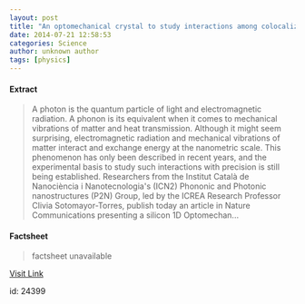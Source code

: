 ```yaml
---
layout: post
title: "An optomechanical crystal to study interactions among colocalized photons and phonons"
date: 2014-07-21 12:58:53
categories: Science
author: unknown author
tags: [physics]
---
```



#### Extract
>A photon is the quantum particle of light and electromagnetic radiation. A phonon is its equivalent when it comes to mechanical vibrations of matter and heat transmission. Although it might seem surprising, electromagnetic radiation and mechanical vibrations of matter interact and exchange energy at the nanometric scale. This phenomenon has only been described in recent years, and the experimental basis to study such interactions with precision is still being established. Researchers from the Institut Català de Nanociència i Nanotecnologia's (ICN2) Phononic and Photonic nanostructures (P2N) Group, led by the ICREA Research Professor Clivia Sotomayor-Torres, publish today an article in Nature Communications presenting a silicon 1D Optomechan...

#### Factsheet
>factsheet unavailable

[Visit Link](http://phys.org/news325151923.html)

id:   24399


